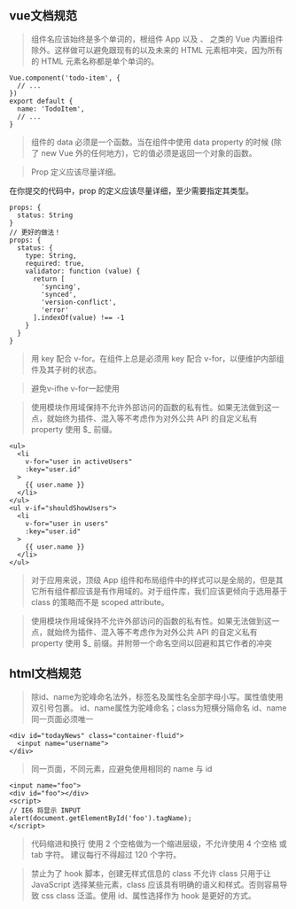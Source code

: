 ## vue文档规范

>组件名应该始终是多个单词的，根组件 App 以及 <transition>、<component> 之类的 Vue 内置组件除外。这样做可以避免跟现有的以及未来的 HTML 元素相冲突，因为所有的 HTML 元素名称都是单个单词的。
```
Vue.component('todo-item', {
  // ...
})
export default {
  name: 'TodoItem',
  // ...
}
```
>组件的 data 必须是一个函数。当在组件中使用 data property 的时候 (除了 new Vue 外的任何地方)，它的值必须是返回一个对象的函数。

>Prop 定义应该尽量详细。

在你提交的代码中，prop 的定义应该尽量详细，至少需要指定其类型。
```
props: {
  status: String
}
// 更好的做法！
props: {
  status: {
    type: String,
    required: true,
    validator: function (value) {
      return [
        'syncing',
        'synced',
        'version-conflict',
        'error'
      ].indexOf(value) !== -1
    }
  }
}
```

>用 key 配合 v-for。在组件上总是必须用 key 配合 v-for，以便维护内部组件及其子树的状态。

>避免v-ifhe v-for一起使用


>使用模块作用域保持不允许外部访问的函数的私有性。如果无法做到这一点，就始终为插件、混入等不考虑作为对外公共 API 的自定义私有 property 使用 $_ 前缀。
```
<ul>
  <li
    v-for="user in activeUsers"
    :key="user.id"
  >
    {{ user.name }}
  </li>
</ul>
<ul v-if="shouldShowUsers">
  <li
    v-for="user in users"
    :key="user.id"
  >
    {{ user.name }}
  </li>
</ul>
```
>对于应用来说，顶级 App 组件和布局组件中的样式可以是全局的，但是其它所有组件都应该是有作用域的。对于组件库，我们应该更倾向于选用基于 class 的策略而不是 scoped attribute。


>使用模块作用域保持不允许外部访问的函数的私有性。如果无法做到这一点，就始终为插件、混入等不考虑作为对外公共 API 的自定义私有 property 使用 $_ 前缀。并附带一个命名空间以回避和其它作者的冲突

## html文档规范
>除id、name为驼峰命名法外，标签名及属性名全部字母小写。属性值使用双引号包裹。
id、name属性为驼峰命名；class为短横分隔命名
id、name同一页面必须唯一 

```
<div id="todayNews" class="container-fluid">
  <input name="username">
</div>
```

>同一页面，不同元素，应避免使用相同的 name 与 id

```
<input name="foo">
<div id="foo"></div>
<script>
// IE6 将显示 INPUT
alert(document.getElementById('foo').tagName);
</script>
```

>代码缩进和换行
使用 2 个空格做为一个缩进层级，不允许使用 4 个空格 或 tab 字符。
建议每行不得超过 120 个字符。

>禁止为了 hook 脚本，创建无样式信息的 class
不允许 class 只用于让 JavaScript 选择某些元素，class 应该具有明确的语义和样式。否则容易导致 css class 泛滥。使用 id、属性选择作为 hook 是更好的方式。
